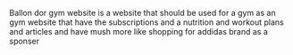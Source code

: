 Ballon dor gym website is a website that should be used for a gym as an gym website that have the subscriptions and a nutrition and workout plans and articles and have mush more like shopping for addidas brand as a sponser
